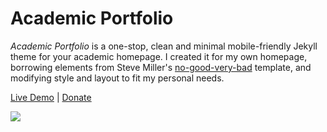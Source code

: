 # Academic Portfolio
*Academic Portfolio* is a one-stop, clean and minimal mobile-friendly Jekyll theme for your academic homepage. I created it for my own homepage, borrowing elements from Steve Miller's [no-good-very-bad](https://github.com/svmiller/steve-ngvb-jekyll-template) template, and modifying style and layout to fit my personal needs. 

[Live Demo](https://ys1998.github.io/demo) | [Donate](https://www.paypal.com/cgi-bin/webscr?cmd=_s-xclick&hosted_button_id=2A744DLR6PA8G)

<img src="https://ys1998.github.io/academic-portfolio/blob/master/images/screenshot.png" /> 